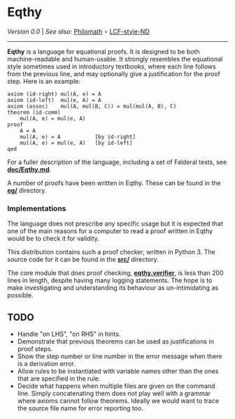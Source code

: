 Eqthy
=====

_Version 0.0_ | _See also:_ [Philomath](https://github.com/catseye/Philomath#readme)
∘ [LCF-style-ND](https://github.com/cpressey/LCF-style-ND#readme)

- - - -

**Eqthy** is a language for equational proofs.  It is designed to be both
machine-readable and human-usable.  It strongly resembles the equational
style sometimes used in introductory textbooks, where each line follows
from the previous line, and may optionally give a justification for the
proof step.  Here is an example:

    axiom (id-right) mul(A, e) = A
    axiom (id-left)  mul(e, A) = A
    axiom (assoc)    mul(A, mul(B, C)) = mul(mul(A, B), C)
    theorem (id-comm)
        mul(A, e) = mul(e, A)
    proof
        A = A
        mul(A, e) = A           [by id-right]
        mul(A, e) = mul(e, A)   [by id-left]
    qed

For a fuller description of the language, including a set of Falderal
tests, see **[doc/Eqthy.md](doc/Eqthy.md)**.

A number of proofs have been written in Eqthy.  These can be found in
the **[eg/](eg/)** directory.

### Implementations

The language does not prescribe any specific usage but it is expected
that one of the main reasons for a computer to read a proof written
in Eqthy would be to check it for validity.

This distribution contains such a proof checker, written in Python 3.
The source code for it can be found in the **[src/](src/)** directory.

The core module that does proof checking,
**[eqthy.verifier](src/eqthy/verifier.py)**, is less than 200 lines in length,
despite having many logging statements.  The hope is to make investigating
and understanding its behaviour as un-intimidating as possible.

TODO
----

*   Handle "on LHS", "on RHS" in hints.
*   Demonstrate that previous theorems can be used as justifications in
    proof steps.
*   Show the step number or line number in the error message when
    there is a derivation error.
*   Allow rules to be instantiated with variable names other than the
    ones that are specified in the rule.
*   Decide what happens when multiple files are given on the command line.
    Simply concatenating them does not play well with a grammar where
    axioms cannot follow theorems.  Ideally we would want to trace the
    source file name for error reporting too.
